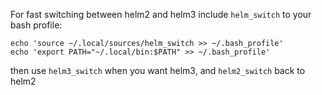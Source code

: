 For fast switching between helm2 and helm3 include `helm_switch` to your bash profile:

    echo 'source ~/.local/sources/helm_switch >> ~/.bash_profile'
    echo 'export PATH="~/.local/bin:$PATH" >> ~/.bash_profile'

then use `helm3_switch` when you want helm3, and `helm2_switch` back to helm2
